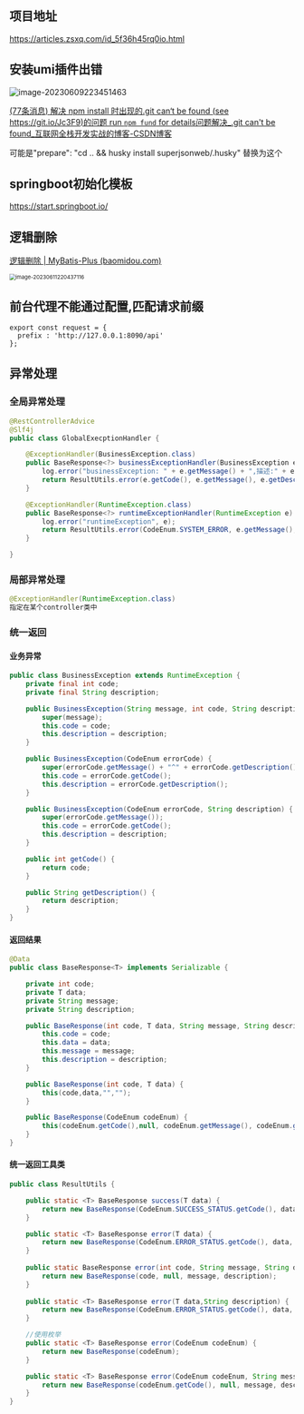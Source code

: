 ## 项目地址

https://articles.zsxq.com/id_5f36h45rq0io.html



## 安装umi插件出错

![image-20230609223451463](https://note-1259190304.cos.ap-chengdu.myqcloud.com/note202306092234932.png)

[(77条消息) 解决 npm install 时出现的.git can‘t be found (see https://git.io/Jc3F9)的问题 run `npm fund` for details问题解决_.git can't be found_互联网全栈开发实战的博客-CSDN博客](https://blog.csdn.net/lvoelife/article/details/126172368)

可能是"prepare": "cd .. && husky install superjsonweb/.husky" 替换为这个



## springboot初始化模板

https://start.springboot.io/



## 逻辑删除

[逻辑删除 | MyBatis-Plus (baomidou.com)](https://baomidou.com/pages/6b03c5/#使用方法)

<img src="https://note-1259190304.cos.ap-chengdu.myqcloud.com/note202306112204765.png" alt="image-20230611220437116" style="zoom: 67%;" />



## 前台代理不能通过配置,匹配请求前缀

```tsx
export const request = {
  prefix : 'http://127.0.0.1:8090/api'
};
```

## 异常处理

### 全局异常处理

```java
@RestControllerAdvice
@Slf4j
public class GlobalExecptionHandler {

    @ExceptionHandler(BusinessException.class)
    public BaseResponse<?> businessExceptionHandler(BusinessException e) {
        log.error("businessException: " + e.getMessage() + ",描述:" + e.getDescription(), e);
        return ResultUtils.error(e.getCode(), e.getMessage(), e.getDescription());
    }

    @ExceptionHandler(RuntimeException.class)
    public BaseResponse<?> runtimeExceptionHandler(RuntimeException e) {
        log.error("runtimeException", e);
        return ResultUtils.error(CodeEnum.SYSTEM_ERROR, e.getMessage(), "");
    }

}
```



### 局部异常处理

```java
@ExceptionHandler(RuntimeException.class)
指定在某个controller类中
```



### 统一返回

#### 业务异常

```java
public class BusinessException extends RuntimeException {
    private final int code;
    private final String description;

    public BusinessException(String message, int code, String description) {
        super(message);
        this.code = code;
        this.description = description;
    }

    public BusinessException(CodeEnum errorCode) {
        super(errorCode.getMessage() + "^" + errorCode.getDescription());
        this.code = errorCode.getCode();
        this.description = errorCode.getDescription();
    }

    public BusinessException(CodeEnum errorCode, String description) {
        super(errorCode.getMessage());
        this.code = errorCode.getCode();
        this.description = description;
    }

    public int getCode() {
        return code;
    }

    public String getDescription() {
        return description;
    }
}
```

#### 返回结果

```java
@Data
public class BaseResponse<T> implements Serializable {

    private int code;
    private T data;
    private String message;
    private String description;

    public BaseResponse(int code, T data, String message, String description) {
        this.code = code;
        this.data = data;
        this.message = message;
        this.description = description;
    }

    public BaseResponse(int code, T data) {
        this(code,data,"","");
    }

    public BaseResponse(CodeEnum codeEnum) {
        this(codeEnum.getCode(),null, codeEnum.getMessage(), codeEnum.getDescription());
    }
}
```

#### 统一返回工具类

```java
public class ResultUtils {

    public static <T> BaseResponse success(T data) {
        return new BaseResponse(CodeEnum.SUCCESS_STATUS.getCode(), data, CodeEnum.SUCCESS_STATUS.getMessage(), CodeEnum.SUCCESS_STATUS.getDescription());
    }

    public static <T> BaseResponse error(T data) {
        return new BaseResponse(CodeEnum.ERROR_STATUS.getCode(), data, CodeEnum.ERROR_STATUS.getMessage(), CodeEnum.ERROR_STATUS.getDescription());
    }
    
    public static BaseResponse error(int code, String message, String description) {
        return new BaseResponse(code, null, message, description);
    }
    
    public static <T> BaseResponse error(T data,String description) {
        return new BaseResponse(CodeEnum.ERROR_STATUS.getCode(), data, CodeEnum.ERROR_STATUS.getMessage(), description);
    }

    //使用枚举
    public static <T> BaseResponse error(CodeEnum codeEnum) {
        return new BaseResponse(codeEnum);
    }

    public static <T> BaseResponse error(CodeEnum codeEnum, String message, String description) {
        return new BaseResponse(codeEnum.getCode(), null, message, description);
    }
}
```

